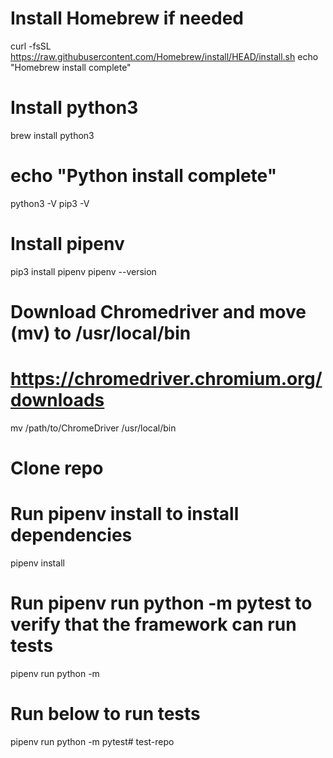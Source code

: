 # Install Homebrew if needed
curl -fsSL https://raw.githubusercontent.com/Homebrew/install/HEAD/install.sh
echo "Homebrew install complete"

# Install python3
brew install python3
# echo "Python install complete"
python3 -V
pip3 -V

# Install pipenv
pip3 install pipenv
pipenv --version

# Download Chromedriver and move (mv) to /usr/local/bin
# https://chromedriver.chromium.org/downloads
mv /path/to/ChromeDriver /usr/local/bin

# Clone repo 

# Run pipenv install to install dependencies 
pipenv install

# Run pipenv run python -m pytest to verify that the framework can run tests
pipenv run python -m 

# Run below to run tests
pipenv run python -m pytest# test-repo
